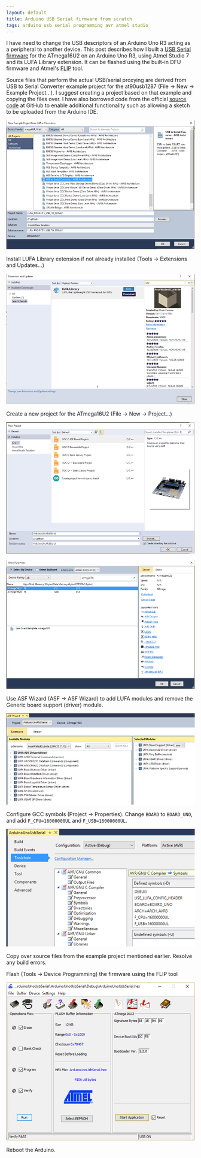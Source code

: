 ```yaml
---
layout: default
title: Arduino USB Serial firmware from scratch
tags: arduino usb serial programming avr atmel studio
---
```


I have need to change the USB descriptors of an Arduino Uno R3 acting as a peripheral to another device. This post describes how I built a [USB Serial firmware](https://github.com/tewarid/arduino-usb-serial) for the ATmega16U2 on an Arduino Uno R3, using Atmel Studio 7 and its LUFA Library extension. It can be flashed using the built-in DFU firmware and Atmel's [FLIP](http://www.microchip.com/developmenttools/productdetails.aspx?partno=flip) tool.

Source files that perform the actual USB/serial proxying are derived from USB to Serial Converter example project for the at90usb1287 (File -> New -> Example Project...). I suggest creating a project based on that example and copying the files over. I have also borrowed code from the official [source code](https://github.com/arduino/Arduino/tree/master/hardware/arduino/avr/firmwares/atmegaxxu2/arduino-usbserial) at GitHub to enable additional functionality such as allowing a sketch to be uploaded from the Arduino IDE.

![USB to Serial Converter Example Project](/assets/img/atmel-studio-usb-serial-converter.png)

Install LUFA Library extension if not already installed (Tools -> Extensions and Updates...)

![Install LUFA Extension](/assets/img/atmel-studio-install-lufa.png)

Create a new project for the ATmega16U2 (File -> New -> Project...)

![New Atmel Studio Board Project](/assets/img/atmel-studio-new-asf-board-project.png)

![Board Selection](/assets/img/atmel-studio-board-atmega16u2.png)

Use ASF Wizard (ASF -> ASF Wizard) to add LUFA modules and remove the Generic board support (driver) module.

![ASF Wizard](/assets/img/atmel-studio-asf-wizard-lufa.png)

Configure GCC symbols (Project -> Properties). Change `BOARD` to `BOARD_UNO`, and add `F_CPU=16000000UL` and `F_USB=16000000UL`.

![GCC symbols](/assets/img/atmel-studio-symbols-usb-serial.png)

Copy over source files from the example project mentioned earlier. Resolve any build errors.

Flash (Tools -> Device Programming) the firmware using the FLIP tool

![Flash using FLIP](/assets/img/atmel-flip-usb-serial.png)

Reboot the Arduino.
